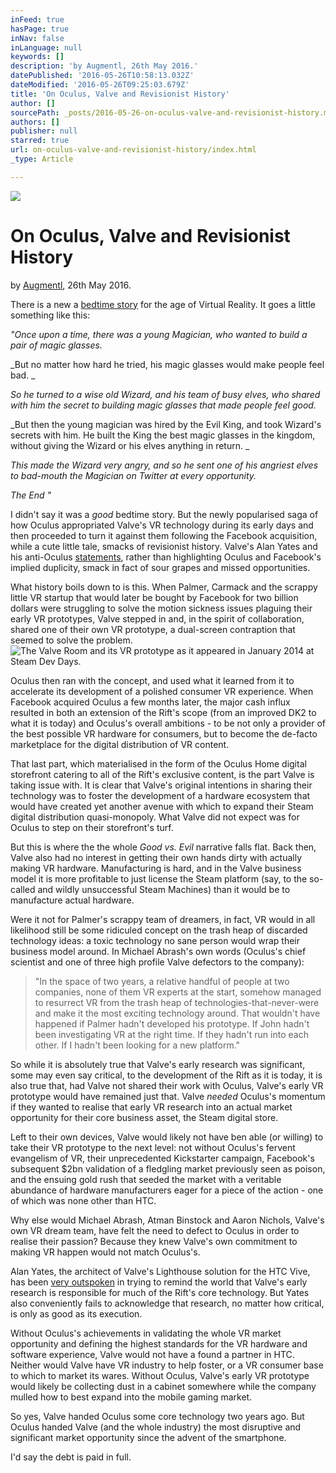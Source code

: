 ```yaml
---
inFeed: true
hasPage: true
inNav: false
inLanguage: null
keywords: []
description: 'by Augmentl, 26th May 2016.'
datePublished: '2016-05-26T10:58:13.032Z'
dateModified: '2016-05-26T09:25:03.679Z'
title: 'On Oculus, Valve and Revisionist History'
author: []
sourcePath: _posts/2016-05-26-on-oculus-valve-and-revisionist-history.md
authors: []
publisher: null
starred: true
url: on-oculus-valve-and-revisionist-history/index.html
_type: Article

---
```

![](https://the-grid-user-content.s3-us-west-2.amazonaws.com/d4b0001f-31a5-4c0b-8a11-a0814eb99d10.jpg)

# On Oculus, Valve and Revisionist History

by [Augmentl][0], 26th May 2016\.

There is a new a [bedtime story][1] for the age of Virtual Reality. It goes a little something like this:

_"Once upon a time, there was a young Magician, who wanted to build a pair of magic glasses._

_But no matter how hard he tried, his magic glasses would make people feel bad. _

_So he turned to a wise old Wizard, and his team of busy elves, who shared with him the secret to building magic glasses that made people feel good._

_But then the young magician was hired by the Evil King, and took Wizard's secrets with him. He built the King the best magic glasses in the kingdom, without giving the Wizard or his elves anything in return. _

_This made the Wizard very angry, and so he sent one of his angriest elves to bad-mouth the Magician on Twitter at every opportunity._

_The End "_

I didn't say it was a _good_ bedtime story. But the newly popularised saga of how Oculus appropriated Valve's VR technology during its early days and then proceeded to turn it against them following the Facebook acquisition, while a cute little tale, smacks of revisionist history. Valve's Alan Yates and his anti-Oculus [statements][2], rather than highlighting Oculus and Facebook's implied duplicity, smack in fact of sour grapes and missed opportunities. 

What history boils down to is this. When Palmer, Carmack and the scrappy little VR startup that would later be bought by Facebook for two billion dollars were struggling to solve the motion sickness issues plaguing their early VR prototypes, Valve stepped in and, in the spirit of collaboration, shared one of their own VR prototype, a dual-screen contraption that seemed to solve the problem. ![The Valve Room and its VR prototype as it appeared in January 2014 at Steam Dev Days.](https://the-grid-user-content.s3-us-west-2.amazonaws.com/959a263d-f837-4e4d-87c4-fa5ec1efe1cc.png)

Oculus then ran with the concept, and used what it learned from it to accelerate its development of a polished consumer VR experience. When Facebook acquired Oculus a few months later, the major cash influx resulted in both an extension of the Rift's scope (from an improved DK2 to what it is today) and Oculus's overall ambitions - to be not only a provider of the best possible VR hardware for consumers, but to become the de-facto marketplace for the digital distribution of VR content.

That last part, which materialised in the form of the Oculus Home digital storefront catering to all of the Rift's exclusive content, is the part Valve is taking issue with. It is clear that Valve's original intentions in sharing their technology was to foster the development of a hardware ecosystem that would have created yet another avenue with which to expand their Steam digital distribution quasi-monopoly. What Valve did not expect was for Oculus to step on their storefront's turf.

But this is where the the whole _Good vs. Evil_ narrative falls flat. Back then, Valve also had no interest in getting their own hands dirty with actually making VR hardware. Manufacturing is hard, and in the Valve business model it is more profitable to just license the Steam platform (say, to the so-called and wildly unsuccessful Steam Machines) than it would be to manufacture actual hardware. 

Were it not for Palmer's scrappy team of dreamers, in fact, VR would in all likelihood still be some ridiculed concept on the trash heap of discarded technology ideas: a toxic technology no sane person would wrap their business model around. In Michael Abrash's own words (Oculus's chief scientist and one of three high profile Valve defectors to the company):

> "In the space of two years, a relative handful of people at two companies, none of them VR experts at the start, somehow managed to resurrect VR from the trash heap of technologies-that-never-were and make it the most exciting technology around. That wouldn't have happened if Palmer hadn't developed his prototype. If John hadn't been investigating VR at the right time. If they hadn't run into each other. If I hadn't been looking for a new platform."

So while it is absolutely true that Valve's early research was significant, some may even say critical, to the development of the Rift as it is today, it is also true that, had Valve not shared their work with Oculus, Valve's early VR prototype would have remained just that. Valve _needed_ Oculus's momentum if they wanted to realise that early VR research into an actual market opportunity for their core business asset, the Steam digital store. 

Left to their own devices, Valve would likely not have ben able (or willing) to take their VR prototype to the next level: not without Oculus's fervent evangelism of VR, their unprecedented Kickstarter campaign, Facebook's subsequent $2bn validation of a fledgling market previously seen as poison, and the ensuing gold rush that seeded the market with a veritable abundance of hardware manufacturers eager for a piece of the action - one of which was none other than HTC. 

Why else would Michael Abrash, Atman Binstock and Aaron Nichols, Valve's own VR dream team, have felt the need to defect to Oculus in order to realise their passion? Because they knew Valve's own commitment to making VR happen would not match Oculus's.

Alan Yates, the architect of Valve's Lighthouse solution for the HTC Vive, has been [very outspoken][3] in trying to remind the world that Valve's early research is responsible for much of the Rift's core technology. But Yates also conveniently fails to acknowledge that research, no matter how critical, is only as good as its execution.

Without Oculus's achievements in validating the whole VR market opportunity and defining the highest standards for the VR hardware and software experience, Valve would not have a found a partner in HTC. Neither would Valve have VR industry to help foster, or a VR consumer base to which to market its wares. Without Oculus, Valve's early VR prototype would likely be collecting dust in a cabinet somewhere while the company mulled how to best expand into the mobile gaming market.

So yes, Valve handed Oculus some core technology two years ago. But Oculus handed Valve (and the whole industry) the most disruptive and significant market opportunity since the advent of the smartphone. 

I'd say the debt is paid in full.

[0]: http://twitter.com/augmentl
[1]: http://uploadvr.com/valve-shared-vr-oculus/
[2]: http://www.roadtovr.com/alan-yates-rift-is-direct-copy-of-valves-vr-research/
[3]: https://www.reddit.com/r/Vive/comments/4klu94/oculus_becoming_bad_for_vr_industry/d3g6e6j?context=3